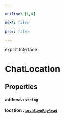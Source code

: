 ```yaml
---

outline: [1,4]

next: false

prev: false

---
```


export Interface
# ChatLocation

## Properties

#### address : `string`

#### location : [`LocationPayload`](./LocationPayload.md)
